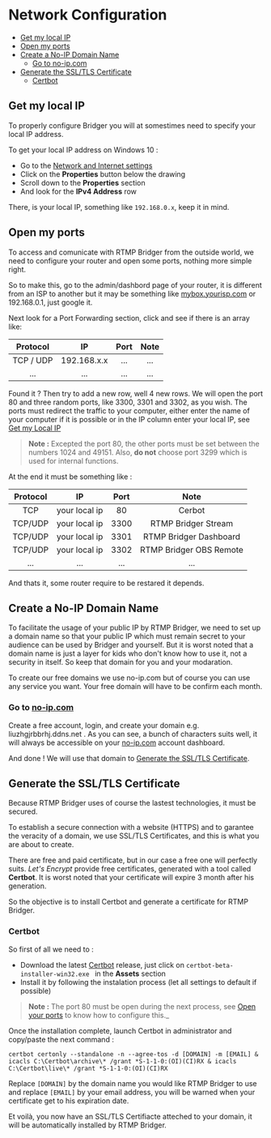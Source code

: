 <h1>Network Configuration</h1>

-   [Get my local IP](#get-my-local-ip)
-   [Open my ports](#open-my-ports)
-   [Create a No-IP Domain Name](#create-a-no-ip-domain-name)
    -   [Go to no-ip.com](#go-to-no-ipcom)
-   [Generate the SSL/TLS Certificate](#generate-the-ssltls-certificate)
    -   [Certbot](#certbot)

## Get my local IP

To properly configure Bridger you will at somestimes need to specify your local IP address.

To get your local IP address on Windows 10 :

-   Go to the [Network and Internet settings](ms-settings:network-status)
-   Click on the **Properties** button below the drawing
-   Scroll down to the **Properties** section
-   And look for the **IPv4 Address** row

There, is your local IP, something like `192.168.0.x`, keep it in mind.

## Open my ports

To access and comunicate with RTMP Bridger from the outside world, we need to configure your router and open some ports, nothing more simple right.

So to make this, go to the admin/dashbord page of your router, it is different from an ISP to another but it may be something like [mybox.yourisp.com]() or 192.168.0.1, just google it.

Next look for a Port Forwarding section, click and see if there is an array like:

| Protocol  |     IP      | Port | Note |
| :-------: | :---------: | :--: | :--: |
| TCP / UDP | 192.168.x.x | ...  | ...  |
|    ...    |     ...     | ...  | ...  |

Found it ? Then try to add a new row, well 4 new rows. We will open the port 80 and three random ports, like 3300, 3301 and 3302, as you wish. The ports must redirect the traffic to your computer, either enter the name of your computer if it is possible or in the IP column enter your local IP, see [Get my Local IP](#get-my-local-ip)

> **Note :** Excepted the port 80, the other ports must be set between the numbers 1024 and 49151. Also, **do not** choose port 3299 which is used for internal functions.

At the end it must be something like :

| Protocol |      IP       | Port |          Note           |
| :------: | :-----------: | :--: | :---------------------: |
|   TCP    | your local ip |  80  |         Cerbot          |
| TCP/UDP  | your local ip | 3300 |   RTMP Bridger Stream   |
| TCP/UDP  | your local ip | 3301 | RTMP Bridger Dashboard  |
| TCP/UDP  | your local ip | 3302 | RTMP Bridger OBS Remote |
|   ...    |      ...      | ...  |           ...           |

And thats it, some router require to be restared it depends.

## Create a No-IP Domain Name

To facilitate the usage of your public IP by RTMP Bridger, we need to set up a domain name so that your public IP which must remain secret to your audience can be used by Bridger and yourself. But it is worst noted that a domain name is just a layer for kids who don't know how to use it, not a security in itself. So keep that domain for you and your modaration.

To create our free domains we use no-ip.com but of course you can use any service you want. Your free domain will have to be confirm each month.

### Go to [no-ip.com](https://noip.com)

Create a free account, login, and create your domain e.g. liuzhgjrbbrhj.ddns.net . As you can see, a bunch of characters suits well, it will always be accessible on your [no-ip.com](https://noip.com) account dashboard.

And done ! We will use that domain to [Generate the SSL/TLS Certificate](#generate-the-ssltls-certificate).

## Generate the SSL/TLS Certificate

Because RTMP Bridger uses of course the lastest technologies, it must be secured.

To establish a secure connection with a website (HTTPS) and to garantee the veracity of a domain, we use SSL/TLS Certificates, and this is what you are about to create.

There are free and paid certificate, but in our case a free one will perfectly suits. _Let's Encrypt_ provide free certificates, generated with a tool called **Certbot**. It is worst noted that your certificate will expire 3 month after his generation.

So the objective is to install Certbot and generate a certificate for RTMP Bridger.

### Certbot

So first of all we need to :

-   Download the latest [Certbot](https://github.com/certbot/certbot/releases) release, just click on `certbot-beta-installer-win32.exe ` in the **Assets** section
-   Install it by following the instalation process (let all settings to default if possible)

> **Note :** The port 80 must be open during the next process, see [Open your ports](#open-your-ports) to know how to configure this.\_

Once the installation complete, launch Certbot in administrator and copy/paste the next command :

```shell
certbot certonly --standalone -n --agree-tos -d [DOMAIN] -m [EMAIL] & icacls C:\Certbot\archive\* /grant *S-1-1-0:(OI)(CI)RX & icacls C:\Certbot\live\* /grant *S-1-1-0:(OI)(CI)RX
```

Replace `[DOMAIN]` by the domain name you would like RTMP Bridger to use and replace `[EMAIL]` by your email address, you will be warned when your certificate get to his expiration date.

Et voilà, you now have an SSL/TLS Certifiacte atteched to your domain, it will be automatically installed by RTMP Bridger.
